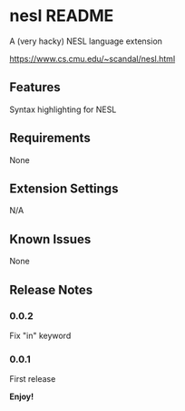 # nesl README

A (very hacky) NESL language extension

https://www.cs.cmu.edu/~scandal/nesl.html

## Features

Syntax highlighting for NESL

## Requirements

None

## Extension Settings

N/A

## Known Issues

None

## Release Notes

### 0.0.2

Fix "in" keyword

### 0.0.1

First release

**Enjoy!**
